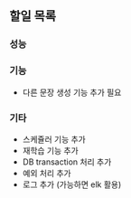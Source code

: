 ## 할일 목록

### 성능
### 기능
- 다른 문장 생성 기능 추가 필요
### 기타
- 스케쥴러 기능 추가
- 재학습 기능 추가
- DB transaction 처리 추가
- 예외 처리 추가
- 로그 추가 (가능하면 elk 활용)